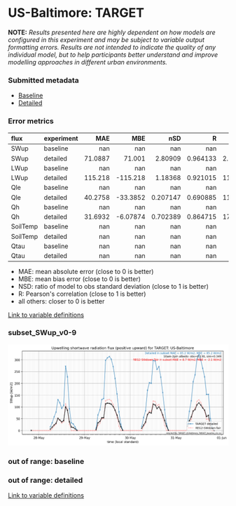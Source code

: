 # US-Baltimore: TARGET

**NOTE:** *Results presented here are highly dependent on how models are configured in this experiment and may be subject to variable output formatting errors. Results are not intended to indicate the quality of any individual model, but to help participants better understand and improve modelling approaches in different urban environments.*

### Submitted metadata

- [Baseline](TARGET_US-Baltimore_baseline_attrs.md)
- [Detailed](TARGET_US-Baltimore_detailed_attrs.md)

### Error metrics

| flux     | experiment   |      MAE |        MBE |        nSD |          R |       5th |     95th |     RMSE |      cRMSE |      AMBE |      1-nSD |         1-R |   nSkewness |   nKurtosis |    Overlap |
|:---------|:-------------|---------:|-----------:|-----------:|-----------:|----------:|---------:|---------:|-----------:|----------:|-----------:|------------:|------------:|------------:|-----------:|
| SWup     | baseline     | nan      |  nan       | nan        | nan        | nan       | nan      | nan      | nan        | nan       | nan        | nan         |  nan        |  nan        | nan        |
| SWup     | detailed     |  71.0887 |   71.001   |   2.80909  |   0.964133 |   2.31473 | 188.976  |  94.5939 |   1.86395  |  71.001   |   1.80909  |   0.0358668 |    0.179663 |    0.181768 |   0.267665 |
| LWup     | baseline     | nan      |  nan       | nan        | nan        | nan       | nan      | nan      | nan        | nan       | nan        | nan         |  nan        |  nan        | nan        |
| LWup     | detailed     | 115.218  | -115.218   |   1.18368  |   0.921015 | 117.275   |  81.0701 | 118.107  |   0.469812 | 115.218   |   0.183678 |   0.0789847 |   10.0752   |    0.421346 |   0.628398 |
| Qle      | baseline     | nan      |  nan       | nan        | nan        | nan       | nan      | nan      | nan        | nan       | nan        | nan         |  nan        |  nan        | nan        |
| Qle      | detailed     |  40.2758 |  -33.3852  |   0.207147 |   0.690885 |  11.9617  | 173.794  |  71.2328 |   0.869874 |  33.3852  |   0.792853 |   0.309115  |    0.401172 |    0.925766 |   0.220706 |
| Qh       | baseline     | nan      |  nan       | nan        | nan        | nan       | nan      | nan      | nan        | nan       | nan        | nan         |  nan        |  nan        | nan        |
| Qh       | detailed     |  31.6932 |   -6.07874 |   0.702389 |   0.864715 |  17.4508  |  65.7033 |  47.2037 |   0.527842 |   6.07874 |   0.297611 |   0.135285  |    0.231576 |    0.811538 |   0.156286 |
| SoilTemp | baseline     | nan      |  nan       | nan        | nan        | nan       | nan      | nan      | nan        | nan       | nan        | nan         |  nan        |  nan        | nan        |
| SoilTemp | detailed     | nan      |  nan       | nan        | nan        | nan       | nan      | nan      | nan        | nan       | nan        | nan         |  nan        |  nan        | nan        |
| Qtau     | baseline     | nan      |  nan       | nan        | nan        | nan       | nan      | nan      | nan        | nan       | nan        | nan         |  nan        |  nan        | nan        |
| Qtau     | detailed     | nan      |  nan       | nan        | nan        | nan       | nan      | nan      | nan        | nan       | nan        | nan         |  nan        |  nan        | nan        |

 - MAE: mean absolute error (close to 0 is better)
 - MBE: mean bias error (close to 0 is better)
 - NSD: ratio of model to obs standard deviation (close to 1 is better)
 - R: Pearson's correlation (close to 1 is better)
 - all others: closer to 0 is better

[Link to variable definitions](../modelattrs/variable_definitions.md)

### <a name="subset_swup_v0-9"></a>subset_SWup_v0-9
[![TARGET_US-Baltimore_subset_SWup_v0-9.png](TARGET_US-Baltimore_subset_SWup_v0-9.png)](TARGET_US-Baltimore_subset_SWup_v0-9.png)

### out of range: baseline


### out of range: detailed



[Link to variable definitions](../modelattrs/variable_definitions.md)

